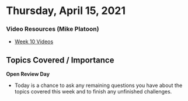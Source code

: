 # Thursday, April 15, 2021

### Video Resources (Mike Platoon)
- [Week 10 Videos](https://www.youtube.com/watch?v=MZsgo-nkEY0&list=PLu0CiQ7bzwERqTICz00ppIjH3GTu1cYK6)

## Topics Covered / Importance
**Open Review Day**
  - Today is a chance to ask any remaining questions you have about the topics covered this week and to finish any unfinished challenges.
